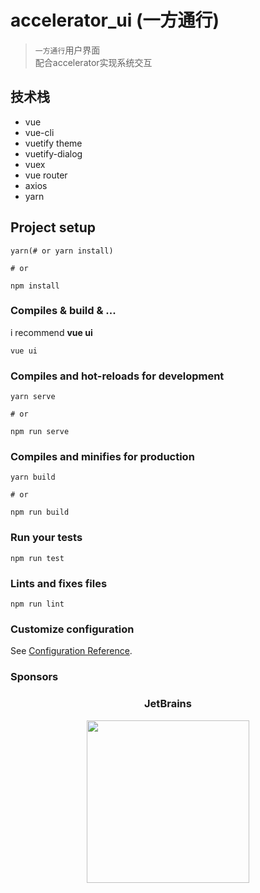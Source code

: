 # accelerator_ui (一方通行)
> `一方通行`用户界面  
> 配合accelerator实现系统交互

## 技术栈
- vue
- vue-cli
- vuetify theme
- vuetify-dialog
- vuex
- vue router
- axios
- yarn

## Project setup
```
yarn(# or yarn install)

# or

npm install
```
### Compiles & build & ...

i recommend **vue ui**

```
vue ui
```

### Compiles and hot-reloads for development
```
yarn serve

# or

npm run serve
```

### Compiles and minifies for production
```
yarn build

# or

npm run build
```

### Run your tests
```
npm run test
```

### Lints and fixes files
```
npm run lint
```

### Customize configuration
See [Configuration Reference](https://cli.vuejs.org/config/).

### Sponsors

<h3 align="center">JetBrains</h3>

<p align="center">
  <a href="https://www.jetbrains.com/?from=accelerator">
    <img width="260px" src="https://github.com/shenlanAZ/accelerator/blob/master/doc/img/jetbrains-variant-4.svg">
  </a>
</p>
